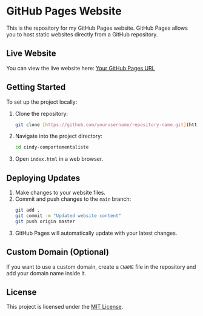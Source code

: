 # GitHub Pages Website

This is the repository for my GitHub Pages website. GitHub Pages allows you to host static websites directly from a GitHub repository.

## Live Website

You can view the live website here: [Your GitHub Pages URL](https://frapar-git.github.io/cindy-comportementaliste/html/index.html)

## Getting Started

To set up the project locally:

1. Clone the repository:
   ```sh
   git clone [https://github.com/yourusername/repository-name.git](https://github.com/Frapar-git/cindy-comportementaliste.git)
   ```
2. Navigate into the project directory:
   ```sh
   cd cindy-comportementaliste
   ```
3. Open `index.html` in a web browser.

## Deploying Updates

1. Make changes to your website files.
2. Commit and push changes to the `main` branch:
   ```sh
   git add .
   git commit -m "Updated website content"
   git push origin master
   ```
3. GitHub Pages will automatically update with your latest changes.

## Custom Domain (Optional)

If you want to use a custom domain, create a `CNAME` file in the repository and add your domain name inside it.

## License

This project is licensed under the [MIT License](LICENSE).

